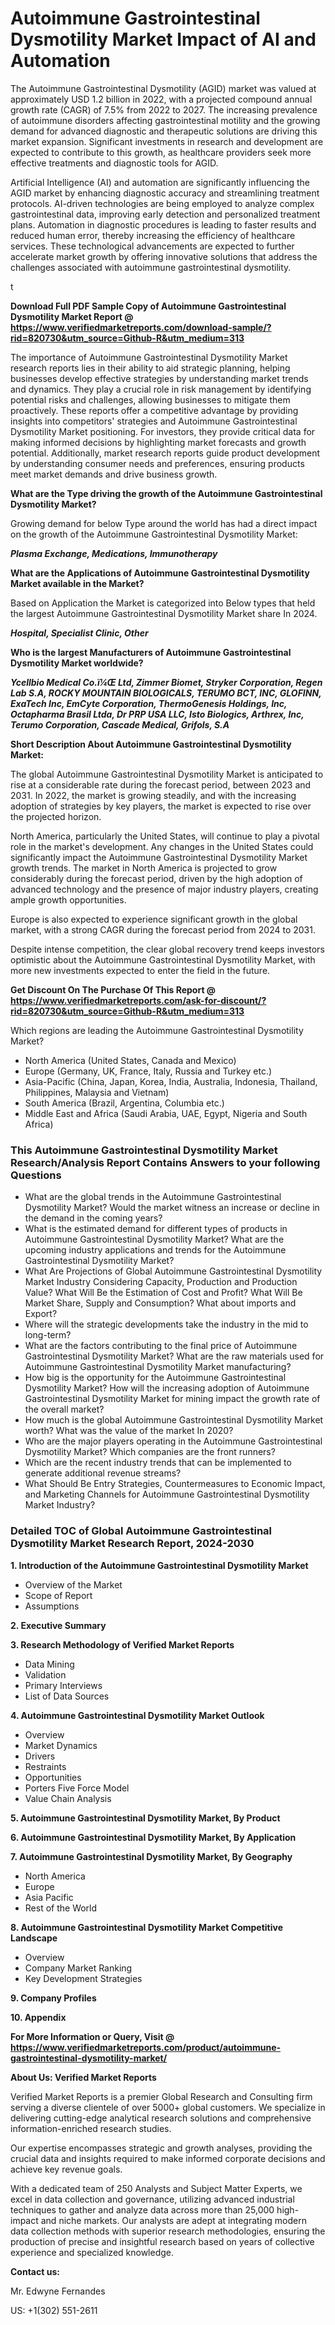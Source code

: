 <meta name="title" content="Global  Autoimmune Gastrointestinal Dysmotility Market Impact of AI and Automation"><meta name="description" content="  The Autoimmune Gastrointestinal Dysmotility (AGID) market was valued at approximately USD 1.2 billion in 2022, with a projected compound annual growth rate (CAGR) of"><meta name="title" content=" Autoimmune Gastrointestinal Dysmotility Market Size, Share, Scope, Trends, Growth, Opportunities, Analysis, Forecast"> <h1>Autoimmune Gastrointestinal Dysmotility Market Impact of AI and Automation</h1> <p>The Autoimmune Gastrointestinal Dysmotility (AGID) market was valued at approximately USD 1.2 billion in 2022, with a projected compound annual growth rate (CAGR) of 7.5% from 2022 to 2027. The increasing prevalence of autoimmune disorders affecting gastrointestinal motility and the growing demand for advanced diagnostic and therapeutic solutions are driving this market expansion. Significant investments in research and development are expected to contribute to this growth, as healthcare providers seek more effective treatments and diagnostic tools for AGID.</p> <p>Artificial Intelligence (AI) and automation are significantly influencing the AGID market by enhancing diagnostic accuracy and streamlining treatment protocols. AI-driven technologies are being employed to analyze complex gastrointestinal data, improving early detection and personalized treatment plans. Automation in diagnostic procedures is leading to faster results and reduced human error, thereby increasing the efficiency of healthcare services. These technological advancements are expected to further accelerate market growth by offering innovative solutions that address the challenges associated with autoimmune gastrointestinal dysmotility.</p> t</p><p id="" class=""><strong>Download Full PDF Sample Copy of Autoimmune Gastrointestinal Dysmotility Market Report @ <a href="https://www.verifiedmarketreports.com/download-sample/?rid=820730&utm_source=Github-R&utm_medium=313" target="_blank">https://www.verifiedmarketreports.com/download-sample/?rid=820730&utm_source=Github-R&utm_medium=313</a></strong></p><p>The importance of&nbsp;Autoimmune Gastrointestinal Dysmotility Market research reports lies in their ability to aid strategic planning, helping businesses develop effective strategies by understanding market trends and dynamics. They play a crucial role in risk management by identifying potential risks and challenges, allowing businesses to mitigate them proactively. These reports offer a competitive advantage by providing insights into competitors' strategies and Autoimmune Gastrointestinal Dysmotility Market positioning. For investors, they provide critical data for making informed decisions by highlighting market forecasts and growth potential. Additionally, market research reports guide product development by understanding consumer needs and preferences, ensuring products meet market demands and drive business growth.</p><p><strong>What are the&nbsp;Type driving the growth of the Autoimmune Gastrointestinal Dysmotility Market?</strong></p><p id="" class="">Growing demand for below Type around the world has had a direct impact on the growth of the Autoimmune Gastrointestinal Dysmotility Market:</p><em><strong>Plasma Exchange, Medications, Immunotherapy</strong></em></p><strong>What are the&nbsp;Applications&nbsp;of Autoimmune Gastrointestinal Dysmotility Market available in the Market?</strong></p><p id="" class="">Based on Application the Market is categorized into Below types that held the largest Autoimmune Gastrointestinal Dysmotility Market share In 2024.</p><em><strong>Hospital, Specialist Clinic, Other</strong></em></p><strong>Who is the largest Manufacturers of Autoimmune Gastrointestinal Dysmotility Market worldwide?</strong></p><p><em><strong>Ycellbio Medical Co.ï¼Œ Ltd, Zimmer Biomet, Stryker Corporation, Regen Lab S.A, ROCKY MOUNTAIN BIOLOGICALS, TERUMO BCT, INC, GLOFINN, ExaTech Inc, EmCyte Corporation, ThermoGenesis Holdings, Inc, Octapharma Brasil Ltda, Dr PRP USA LLC, Isto Biologics, Arthrex, Inc, Terumo Corporation, Cascade Medical, Grifols, S.A</strong></em></p><p id="" class=""><strong>Short Description About Autoimmune Gastrointestinal Dysmotility Market:</strong></p><p>The global Autoimmune Gastrointestinal Dysmotility Market is anticipated to rise at a considerable rate during the forecast period, between 2023 and 2031. In 2022, the market is growing steadily, and with the increasing adoption of strategies by key players, the market is expected to rise over the projected horizon.</p><p>North America, particularly the United States, will continue to play a pivotal role in the market's development. Any changes in the United States could significantly impact the Autoimmune Gastrointestinal Dysmotility Market growth trends. The market in North America is projected to grow considerably during the forecast period, driven by the high adoption of advanced technology and the presence of major industry players, creating ample growth opportunities.</p><p>Europe is also expected to experience significant growth in the global market, with a strong CAGR during the forecast period from 2024 to 2031.</p><p>Despite intense competition, the clear global recovery trend keeps investors optimistic about the Autoimmune Gastrointestinal Dysmotility Market, with more new investments expected to enter the field in the future.</p><p id="" class=""><strong>Get Discount On The Purchase Of This Report @ <a href="https://www.verifiedmarketreports.com/ask-for-discount/?rid=820730&utm_source=Github-R&utm_medium=313" target="_blank">https://www.verifiedmarketreports.com/ask-for-discount/?rid=820730&utm_source=Github-R&utm_medium=313</a></strong></p>Which regions are leading the Autoimmune Gastrointestinal Dysmotility Market?</p><ul><li>North America (United States, Canada and Mexico)</li><li>Europe (Germany, UK, France, Italy, Russia and Turkey etc.)</li><li>Asia-Pacific (China, Japan, Korea, India, Australia, Indonesia, Thailand, Philippines, Malaysia and Vietnam)</li><li>South America (Brazil, Argentina, Columbia etc.)</li><li>Middle East and Africa (Saudi Arabia, UAE, Egypt, Nigeria and South Africa)</li></ul><h3 id="" class="">This Autoimmune Gastrointestinal Dysmotility Market Research/Analysis Report Contains Answers to your following Questions</h3><ul><li>What are the global trends in the Autoimmune Gastrointestinal Dysmotility Market? Would the market witness an increase or decline in the demand in the coming years?</li><li>What is the estimated demand for different types of products in Autoimmune Gastrointestinal Dysmotility Market? What are the upcoming industry applications and trends for the Autoimmune Gastrointestinal Dysmotility Market?</li><li>What Are Projections of Global Autoimmune Gastrointestinal Dysmotility Market Industry Considering Capacity, Production and Production Value? What Will Be the Estimation of Cost and Profit? What Will Be Market Share, Supply and Consumption? What about imports and Export?</li><li>Where will the strategic developments take the industry in the mid to long-term?</li><li>What are the factors contributing to the final price of Autoimmune Gastrointestinal Dysmotility Market? What are the raw materials used for Autoimmune Gastrointestinal Dysmotility Market manufacturing?</li><li>How big is the opportunity for the Autoimmune Gastrointestinal Dysmotility Market? How will the increasing adoption of Autoimmune Gastrointestinal Dysmotility Market for mining impact the growth rate of the overall market?</li><li>How much is the global Autoimmune Gastrointestinal Dysmotility Market worth? What was the value of the market In 2020?</li><li>Who are the major players operating in the Autoimmune Gastrointestinal Dysmotility Market? Which companies are the front runners?</li><li>Which are the recent industry trends that can be implemented to generate additional revenue streams?</li><li>What Should Be Entry Strategies, Countermeasures to Economic Impact, and Marketing Channels for Autoimmune Gastrointestinal Dysmotility Market Industry?</li></ul><h3 id="" class="">Detailed TOC of Global Autoimmune Gastrointestinal Dysmotility Market Research Report, 2024-2030</h3><p id="" class=""><strong>1. Introduction of the Autoimmune Gastrointestinal Dysmotility Market</strong></p><ul><li>Overview of the Market</li><li>Scope of Report</li><li>Assumptions</li></ul><p id="" class=""><strong>2. Executive Summary</strong></p><p id="" class=""><strong>3. Research Methodology of Verified Market Reports</strong></p><ul><li>Data Mining</li><li>Validation</li><li>Primary Interviews</li><li>List of Data Sources</li></ul><p id="" class=""><strong>4. Autoimmune Gastrointestinal Dysmotility Market Outlook</strong></p><ul><li>Overview</li><li>Market Dynamics</li><li>Drivers</li><li>Restraints</li><li>Opportunities</li><li>Porters Five Force Model</li><li>Value Chain Analysis</li></ul><p id="" class=""><strong>5. Autoimmune Gastrointestinal Dysmotility Market, By Product</strong></p><p id="" class=""><strong>6. Autoimmune Gastrointestinal Dysmotility Market, By Application</strong></p><p id="" class=""><strong>7. Autoimmune Gastrointestinal Dysmotility Market, By Geography</strong></p><ul><li>North America</li><li>Europe</li><li>Asia Pacific</li><li>Rest of the World</li></ul><p id="" class=""><strong>8. Autoimmune Gastrointestinal Dysmotility Market Competitive Landscape</strong></p><ul><li>Overview</li><li>Company Market Ranking</li><li>Key Development Strategies</li></ul><p id="" class=""><strong>9. Company Profiles</strong></p><p id="" class=""><strong>10. Appendix</strong></p><p id="" class=""><strong>For More Information or Query, Visit @ <a href="https://www.verifiedmarketreports.com/product/autoimmune-gastrointestinal-dysmotility-market/" target="_blank">https://www.verifiedmarketreports.com/product/autoimmune-gastrointestinal-dysmotility-market/</a></strong></p><p id="" class=""><strong>About Us: Verified Market Reports</strong></p><p id="" class="">Verified Market Reports is a premier Global Research and Consulting firm serving a diverse clientele of over 5000+ global customers. We specialize in delivering cutting-edge analytical research solutions and comprehensive information-enriched research studies.</p><p id="" class="">Our expertise encompasses strategic and growth analyses, providing the crucial data and insights required to make informed corporate decisions and achieve key revenue goals.</p><p id="" class="">With a dedicated team of 250 Analysts and Subject Matter Experts, we excel in data collection and governance, utilizing advanced industrial techniques to gather and analyze data across more than 25,000 high-impact and niche markets. Our analysts are adept at integrating modern data collection methods with superior research methodologies, ensuring the production of precise and insightful research based on years of collective experience and specialized knowledge.</p><p id="" class=""><strong>Contact us:</strong></p><p id="" class="">Mr. Edwyne Fernandes</p><p id="" class="">US: +1(302) 551-2611</p>